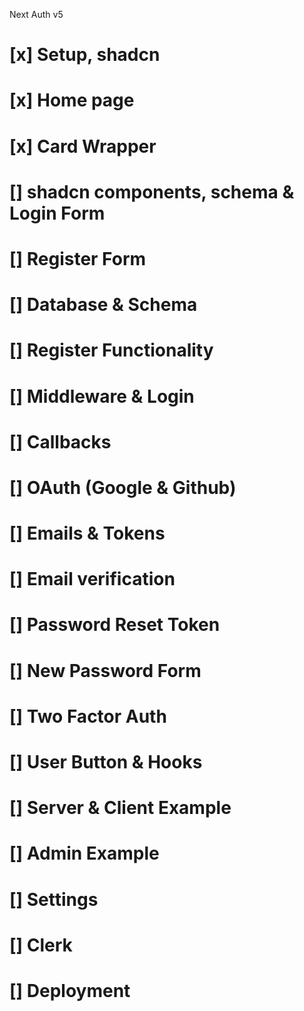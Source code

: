 Next Auth v5

# [x] Setup, shadcn
# [x] Home page
# [x] Card Wrapper
# [] shadcn components, schema & Login Form
# [] Register Form
# [] Database & Schema
# [] Register Functionality
# [] Middleware & Login
# [] Callbacks
# [] OAuth (Google & Github)
# [] Emails & Tokens
# [] Email verification
# [] Password Reset Token
# [] New Password Form
# [] Two Factor Auth
# [] User Button & Hooks
# [] Server & Client Example
# [] Admin Example
# [] Settings
# [] Clerk
# [] Deployment
